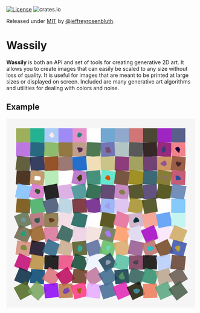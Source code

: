 [![License](https://img.shields.io/badge/License-MIT-blue)](#license)
![crates.io](https://img.shields.io/crates/v/$CRATE.svg)

Released under [MIT](/LICENSE) by [@jeffreyrosenbluth](https://github.com/jeffreyrosenbluth).

# Wassily

**Wassily** is both an API and set of tools for creating generative 2D art. It allows you to create
images that can easily be scaled to any size without loss of quality. It is useful for images that
are meant to be printed at large sizes or displayed on screen. Included are many generative art
algorithms and utilities for dealing with colors and noise.

## Example

<img src="https://raw.githubusercontent.com/jeffreyrosenbluth/wassily/main/assets/schotter.png" alt="Schotter image" width="500" />
